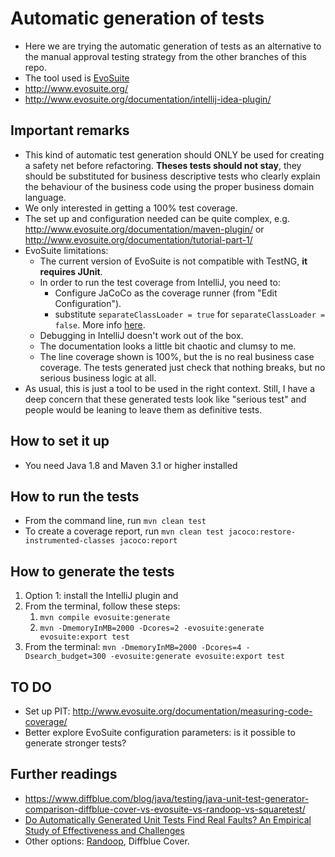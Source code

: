 # Automatic generation of tests
* Here we are trying the automatic generation of tests as an alternative to the manual approval testing strategy from the other branches of this repo. 
* The tool used is [EvoSuite](https://github.com/EvoSuite/evosuite)
* http://www.evosuite.org/
* http://www.evosuite.org/documentation/intellij-idea-plugin/


## Important remarks
* This kind of automatic test generation should ONLY be used for creating a safety net before refactoring. **Theses tests should not stay**, they should be substituted for business descriptive tests who clearly explain the behaviour of the business code using the proper business domain language.
* We only interested in getting a 100% test coverage.
* The set up and configuration needed can be quite complex, e.g. http://www.evosuite.org/documentation/maven-plugin/ or http://www.evosuite.org/documentation/tutorial-part-1/
* EvoSuite limitations:
    * The current version of EvoSuite is not compatible with TestNG, **it requires JUnit**.
    * In order to run the test coverage from IntelliJ, you need to:
        * Configure JaCoCo as the coverage runner (from "Edit Configuration").
        * substitute `separateClassLoader = true` for `separateClassLoader = false`. More info [here](http://www.evosuite.org/documentation/measuring-code-coverage/).
    * Debugging in IntelliJ doesn't work out of the box.
    * The documentation looks a little bit chaotic and clumsy to me.
    * The line coverage shown is 100%, but the is no real business case coverage. The tests generated just check that nothing breaks, but no serious business logic at all.
* As usual, this is just a tool to be used in the right context. Still, I have a deep concern that these generated tests look like "serious test" and people would be leaning to leave them as definitive tests.

        
## How to set it up
* You need Java 1.8 and Maven 3.1 or higher installed


## How to run the tests
* From the command line, run `mvn clean test`
* To create a coverage report, run `mvn clean test jacoco:restore-instrumented-classes jacoco:report`


## How to generate the tests
1. Option 1: install the IntelliJ plugin and 
2. From the terminal, follow these steps: 
    1. `mvn compile evosuite:generate`
    1. `mvn -DmemoryInMB=2000 -Dcores=2 -evosuite:generate evosuite:export test`
2. From the terminal: `mvn -DmemoryInMB=2000 -Dcores=4 -Dsearch_budget=300 -evosuite:generate evosuite:export test`


## TO DO
* Set up PIT: http://www.evosuite.org/documentation/measuring-code-coverage/
* Better explore EvoSuite configuration parameters: is it possible to generate stronger tests?


## Further readings
* https://www.diffblue.com/blog/java/testing/java-unit-test-generator-comparison-diffblue-cover-vs-evosuite-vs-randoop-vs-squaretest/
* [Do Automatically Generated Unit Tests Find Real Faults? An Empirical Study of Effectiveness and Challenges](http://www.evosuite.org/wp-content/papercite-data/pdf/ase15_faults.pdf)
* Other options: [Randoop](https://randoop.github.io/randoop/), Diffblue Cover.